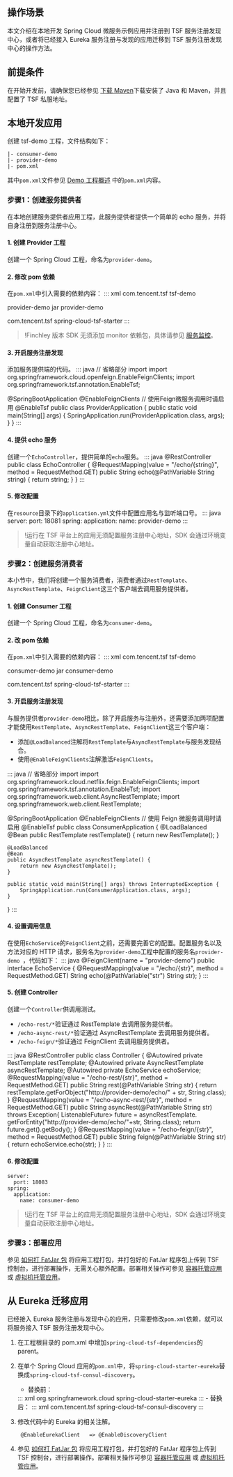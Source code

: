 ## 操作场景

本文介绍在本地开发 Spring Cloud 微服务示例应用并注册到 TSF 服务注册发现中心，或者将已经接入 Eureka 服务注册与发现的应用迁移到 TSF 服务注册发现中心的操作方法。

## 前提条件

在开始开发前，请确保您已经参见 [下载 Maven](https://cloud.tencent.com/document/product/649/73789)下载安装了 Java 和 Maven，并且配置了 TSF 私服地址。

## 本地开发应用

创建 tsf-demo 工程，文件结构如下：

```
|- consumer-demo
|- provider-demo
|- pom.xml
```

其中`pom.xml`文件参见 [Demo 工程概述](https://cloud.tencent.com/document/product/649/20261) 中的`pom.xml`内容。

### 步骤1：创建服务提供者

在本地创建服务提供者应用工程，此服务提供者提供一个简单的 echo 服务，并将自身注册到服务注册中心。

#### 1. 创建 Provider 工程

创建一个 Spring Cloud 工程，命名为`provider-demo`。

#### 2. 修改 pom 依赖

在`pom.xml`中引入需要的依赖内容：
<dx-codeblock>
:::  xml
<parent>
    <groupId>com.tencent.tsf</groupId>
    <artifactId>tsf-demo</artifactId>
    <version><!-- 关联 parent version 属性--></version>
</parent>

<artifactId>provider-demo</artifactId>
<packaging>jar</packaging>
<name>provider-demo</name>

<dependencies>
	<dependency>
			<groupId>com.tencent.tsf</groupId>
			<artifactId>spring-cloud-tsf-starter</artifactId>
	</dependency>    
</dependencies>
:::
</dx-codeblock>


> !Finchley 版本 SDK 无须添加 monitor 依赖包，具体请参见 [服务监控](https://cloud.tencent.com/document/product/649/34294)。

#### 3. 开启服务注册发现

添加服务提供端的代码。
<dx-codeblock>
:::  java
// 省略部分 import
import org.springframework.cloud.openfeign.EnableFeignClients;
import org.springframework.tsf.annotation.EnableTsf;
 
@SpringBootApplication
@EnableFeignClients // 使用Feign微服务调用时请启用
@EnableTsf
public class ProviderApplication {
    public static void main(String[] args) {
        SpringApplication.run(ProviderApplication.class, args);
    }
}
:::
</dx-codeblock>


#### 4. 提供 echo 服务

创建一个`EchoController`，提供简单的`echo`服务。
<dx-codeblock>
:::  java
 @RestController
 public class EchoController {
     @RequestMapping(value = "/echo/{string}", method = RequestMethod.GET)
     public String echo(@PathVariable String string) {
         return string;
     }
 }
:::
</dx-codeblock>


#### 5. 修改配置

在`resource`目录下的`application.yml`文件中配置应用名与监听端口号。
<dx-codeblock>
:::  java
server:
  port: 18081
spring:
  application:
    name: provider-demo
:::
</dx-codeblock>


> !运行在 TSF 平台上的应用无须配置服务注册中心地址，SDK 会通过环境变量自动获取注册中心地址。

### 步骤2：创建服务消费者

本小节中，我们将创建一个服务消费者，消费者通过`RestTemplate`、`AsyncRestTemplate`、`FeignClient`这三个客户端去调用服务提供者。

#### 1. 创建 Consumer 工程

创建一个 Spring Cloud 工程，命名为`consumer-demo`。

#### 2. 改 pom 依赖

在`pom.xml`中引入需要的依赖内容：
<dx-codeblock>
:::  xml
<parent>
    <groupId>com.tencent.tsf</groupId>
    <artifactId>tsf-demo</artifactId>
    <version><!-- 关联 parent version 属性--></version>
</parent>

<artifactId>consumer-demo</artifactId>
<packaging>jar</packaging>
<name>consumer-demo</name>

<dependencies>
	<dependency>
			<groupId>com.tencent.tsf</groupId>
			<artifactId>spring-cloud-tsf-starter</artifactId>
	</dependency>    
</dependencies>
:::
</dx-codeblock>


#### 3. 开启服务注册发现

与服务提供者`provider-demo`相比，除了开启服务与注册外，还需要添加两项配置才能使用`RestTemplate`、`AsyncRestTemplate`、`FeignClient`这三个客户端：

- 添加`@LoadBalanced`注解将`RestTemplate`与`AsyncRestTemplate`与服务发现结合。
- 使用`@EnableFeignClients`注解激活`FeignClients`。


<dx-codeblock>
:::  java
// 省略部分 import
import org.springframework.cloud.netflix.feign.EnableFeignClients;
import org.springframework.tsf.annotation.EnableTsf;
import org.springframework.web.client.AsyncRestTemplate;
import org.springframework.web.client.RestTemplate;

@SpringBootApplication
@EnableFeignClients // 使用 Feign 微服务调用时请启用
@EnableTsf
public class ConsumerApplication {
    @LoadBalanced
    @Bean
    public RestTemplate restTemplate() {
        return new RestTemplate();
    }

    @LoadBalanced
    @Bean
    public AsyncRestTemplate asyncRestTemplate() {
        return new AsyncRestTemplate();
    }

    public static void main(String[] args) throws InterruptedException {
        SpringApplication.run(ConsumerApplication.class, args);
    }
}
:::
</dx-codeblock>


#### 4. 设置调用信息

在使用`EchoService`的`FeignClient`之前，还需要完善它的配置。配置服务名以及方法对应的 HTTP 请求，服务名为`provider-demo`工程中配置的服务名`provider-demo `，代码如下：
<dx-codeblock>
:::  java
 @FeignClient(name = "provider-demo")
 public interface EchoService {
     @RequestMapping(value = "/echo/{str}", method = RequestMethod.GET)
     String echo(@PathVariable("str") String str);
 }
:::
</dx-codeblock>



#### 5. 创建 Controller

创建一个`Controller`供调用测试。

- `/echo-rest/*`验证通过 RestTemplate 去调用服务提供者。
- `/echo-async-rest/*`验证通过 AsyncRestTemplate 去调用服务提供者。
- `/echo-feign/*`验证通过 FeignClient 去调用服务提供者。

<dx-codeblock>
:::  java
@RestController
public class Controller {
   @Autowired
   private RestTemplate restTemplate;
   @Autowired
   private AsyncRestTemplate asyncRestTemplate;
   @Autowired
   private  EchoService echoService;
   @RequestMapping(value = "/echo-rest/{str}", method = RequestMethod.GET)
   public String rest(@PathVariable String str) {
       return restTemplate.getForObject("http://provider-demo/echo/" + str, String.class);
   }
   @RequestMapping(value = "/echo-async-rest/{str}", method = RequestMethod.GET)
   public String asyncRest(@PathVariable String str) throws Exception{
       ListenableFuture<ResponseEntity<String>> future = asyncRestTemplate.
               getForEntity("http://provider-demo/echo/"+str, String.class);
       return future.get().getBody();
   }
   @RequestMapping(value = "/echo-feign/{str}", method = RequestMethod.GET)
   public String feign(@PathVariable String str) {
       return echoService.echo(str);
   }
}
:::
</dx-codeblock>


#### 6. 修改配置

```
server:
  port: 18083
spring:
  application:
    name: consumer-demo
```

>!运行在 TSF 平台上的应用无须配置服务注册中心地址，SDK 会通过环境变量自动获取注册中心地址。


### 步骤3：部署应用

参见 [如何打 FatJar 包](https://cloud.tencent.com/document/product/649/16934) 将应用工程打包，并打包好的 FatJar 程序包上传到 TSF 控制台，进行部署操作，无需关心额外配置。部署相关操作可参见 [容器托管应用](https://cloud.tencent.com/document/product/649/73931) 或 [虚拟机托管应用](https://cloud.tencent.com/document/product/649/73933)。 

## 从 Eureka 迁移应用

已经接入 Eureka 服务注册与发现中心的应用，只需要修改`pom.xml`依赖，就可以将服务接入 TSF 服务注册发现中心。

1. 在工程根目录的 pom.xml 中增加`spring-cloud-tsf-dependencies`的 parent。
2. 在单个 Spring Cloud 应用的`pom.xml`中，将`spring-cloud-starter-eureka`替换成`spring-cloud-tsf-consul-discovery`。
   - 替换前：  
   <dx-codeblock>
   :::  xml
    <dependency>
		<groupId>org.springframework.cloud</groupId>
		<artifactId>spring-cloud-starter-eureka</artifactId>
    </dependency>
   :::
   </dx-codeblock>
   - 替换后：   
   <dx-codeblock>
   :::  xml
   <dependency>
	<groupId>com.tencent.tsf</groupId>
	<artifactId>spring-cloud-tsf-consul-discovery</artifactId>
   </dependency>
   <!-- consul SDK 依赖的版本控制参见 Demo 或之前 pom 说明-->
   :::
   </dx-codeblock>
3. 修改代码中的 Eureka 的相关注解。
   ```
    @EnableEurekaClient   => @EnableDiscoveryClient
   ```

   

4. 参见 [如何打 FatJar 包](https://cloud.tencent.com/document/product/649/16934) 将应用工程打包，并打包好的 FatJar 程序包上传到 TSF 控制台，进行部署操作。部署相关操作可参见 [容器托管应用](https://cloud.tencent.com/document/product/649/73931) 或 [虚拟机托管应用](https://cloud.tencent.com/document/product/649/73933)。 
